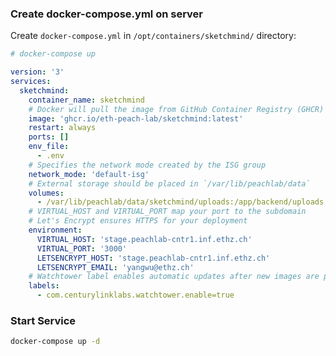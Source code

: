 ### Create docker-compose.yml on server

Create `docker-compose.yml` in `/opt/containers/sketchmind/` directory:

```yaml
# docker-compose up

version: '3'
services:
  sketchmind:
    container_name: sketchmind
    # Docker will pull the image from GitHub Container Registry (GHCR)
    image: 'ghcr.io/eth-peach-lab/sketchmind:latest'
    restart: always
    ports: []
    env_file:
      - .env
    # Specifies the network mode created by the ISG group
    network_mode: 'default-isg'
    # External storage should be placed in `/var/lib/peachlab/data`
    volumes:
      - /var/lib/peachlab/data/sketchmind/uploads:/app/backend/uploads
    # VIRTUAL_HOST and VIRTUAL_PORT map your port to the subdomain
    # Let's Encrypt ensures HTTPS for your deployment
    environment:
      VIRTUAL_HOST: 'stage.peachlab-cntr1.inf.ethz.ch'
      VIRTUAL_PORT: '3000'
      LETSENCRYPT_HOST: 'stage.peachlab-cntr1.inf.ethz.ch'
      LETSENCRYPT_EMAIL: 'yangwu@ethz.ch'
    # Watchtower label enables automatic updates after new images are pushed to GHCR
    labels:
      - com.centurylinklabs.watchtower.enable=true
```

### Start Service

```bash
docker-compose up -d
```


<!-- 
## Getting Started

First, run the development server:

```bash
npm run dev
# or
yarn dev
# or
pnpm dev
# or
bun dev
```

Open [http://localhost:3000](http://localhost:3000) with your browser to see the result.

You can start editing the page by modifying `app/page.tsx`. The page auto-updates as you edit the file.

This project uses [`next/font`](https://nextjs.org/docs/app/building-your-application/optimizing/fonts) to automatically optimize and load [Geist](https://vercel.com/font), a new font family for Vercel.
 -->
